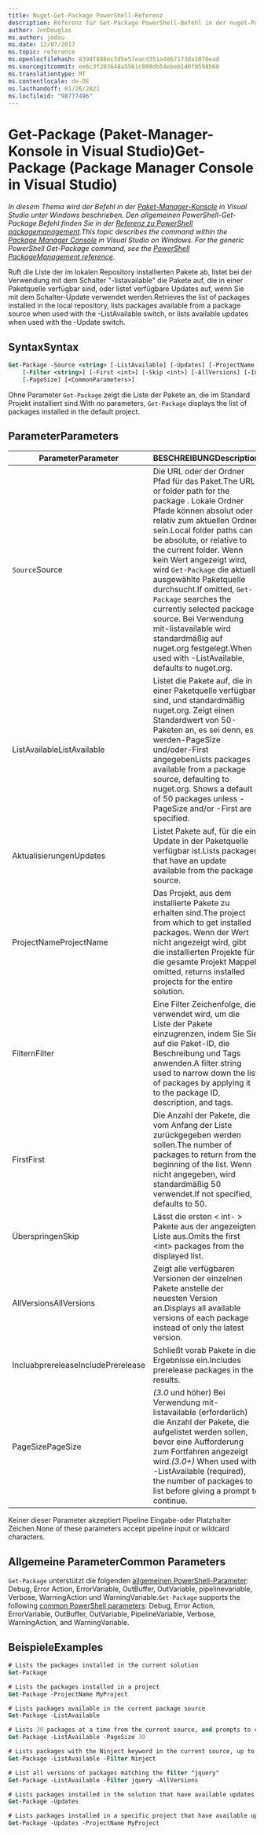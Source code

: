 ```yaml
---
title: Nuget-Get-Package PowerShell-Referenz
description: Referenz für Get-Package PowerShell-Befehl in der nuget-Paket-Manager-Konsole in Visual Studio.
author: JonDouglas
ms.author: jodou
ms.date: 12/07/2017
ms.topic: reference
ms.openlocfilehash: 8394f888ec3d5e57eacd351a4867173da1070ead
ms.sourcegitcommit: ee6c3f203648a5561c809db54ebeb1d0f0598b68
ms.translationtype: MT
ms.contentlocale: de-DE
ms.lasthandoff: 01/26/2021
ms.locfileid: "98777496"
---
```

# <a name="get-package-package-manager-console-in-visual-studio"></a><span data-ttu-id="5b27b-103">Get-Package (Paket-Manager-Konsole in Visual Studio)</span><span class="sxs-lookup"><span data-stu-id="5b27b-103">Get-Package (Package Manager Console in Visual Studio)</span></span>

<span data-ttu-id="5b27b-104">*In diesem Thema wird der Befehl in der [Paket-Manager-Konsole](../../consume-packages/install-use-packages-powershell.md) in Visual Studio unter Windows beschrieben. Den allgemeinen PowerShell-Get-Package Befehl finden Sie in der [Referenz zu PowerShell packagemanagement](/powershell/module/packagemanagement/?view=powershell-6).*</span><span class="sxs-lookup"><span data-stu-id="5b27b-104">*This topic describes the command within the [Package Manager Console](../../consume-packages/install-use-packages-powershell.md) in Visual Studio on Windows. For the generic PowerShell Get-Package command, see the [PowerShell PackageManagement reference](/powershell/module/packagemanagement/?view=powershell-6).*</span></span>

<span data-ttu-id="5b27b-105">Ruft die Liste der im lokalen Repository installierten Pakete ab, listet bei der Verwendung mit dem Schalter "-listavailable" die Pakete auf, die in einer Paketquelle verfügbar sind, oder listet verfügbare Updates auf, wenn Sie mit dem Schalter-Update verwendet werden.</span><span class="sxs-lookup"><span data-stu-id="5b27b-105">Retrieves the list of packages installed in the local repository, lists packages available from a package source when used with the -ListAvailable switch, or lists available updates when used with the -Update switch.</span></span>

## <a name="syntax"></a><span data-ttu-id="5b27b-106">Syntax</span><span class="sxs-lookup"><span data-stu-id="5b27b-106">Syntax</span></span>

```ps
Get-Package -Source <string> [-ListAvailable] [-Updates] [-ProjectName <string>]
    [-Filter <string>] [-First <int>] [-Skip <int>] [-AllVersions] [-IncludePrerelease]
    [-PageSize] [<CommonParameters>]
```

<span data-ttu-id="5b27b-107">Ohne Parameter `Get-Package` zeigt die Liste der Pakete an, die im Standard Projekt installiert sind.</span><span class="sxs-lookup"><span data-stu-id="5b27b-107">With no parameters, `Get-Package` displays the list of packages installed in the default project.</span></span>

## <a name="parameters"></a><span data-ttu-id="5b27b-108">Parameter</span><span class="sxs-lookup"><span data-stu-id="5b27b-108">Parameters</span></span>

| <span data-ttu-id="5b27b-109">Parameter</span><span class="sxs-lookup"><span data-stu-id="5b27b-109">Parameter</span></span> | <span data-ttu-id="5b27b-110">BESCHREIBUNG</span><span class="sxs-lookup"><span data-stu-id="5b27b-110">Description</span></span> |
| --- | --- |
| <span data-ttu-id="5b27b-111">`Source`</span><span class="sxs-lookup"><span data-stu-id="5b27b-111">Source</span></span> | <span data-ttu-id="5b27b-112">Die URL oder der Ordner Pfad für das Paket.</span><span class="sxs-lookup"><span data-stu-id="5b27b-112">The URL or folder path for the package .</span></span> <span data-ttu-id="5b27b-113">Lokale Ordner Pfade können absolut oder relativ zum aktuellen Ordner sein.</span><span class="sxs-lookup"><span data-stu-id="5b27b-113">Local folder paths can be absolute, or relative to the current folder.</span></span> <span data-ttu-id="5b27b-114">Wenn kein Wert angezeigt wird, wird `Get-Package` die aktuell ausgewählte Paketquelle durchsucht.</span><span class="sxs-lookup"><span data-stu-id="5b27b-114">If omitted, `Get-Package` searches the currently selected package source.</span></span> <span data-ttu-id="5b27b-115">Bei Verwendung mit-listavailable wird standardmäßig auf nuget.org festgelegt.</span><span class="sxs-lookup"><span data-stu-id="5b27b-115">When used with -ListAvailable, defaults to nuget.org.</span></span> |
| <span data-ttu-id="5b27b-116">ListAvailable</span><span class="sxs-lookup"><span data-stu-id="5b27b-116">ListAvailable</span></span> | <span data-ttu-id="5b27b-117">Listet die Pakete auf, die in einer Paketquelle verfügbar sind, und standardmäßig nuget.org. Zeigt einen Standardwert von 50-Paketen an, es sei denn, es werden-PageSize und/oder-First angegeben</span><span class="sxs-lookup"><span data-stu-id="5b27b-117">Lists packages available from a package source, defaulting to nuget.org. Shows a default of 50 packages unless -PageSize and/or -First are specified.</span></span> |
| <span data-ttu-id="5b27b-118">Aktualisierungen</span><span class="sxs-lookup"><span data-stu-id="5b27b-118">Updates</span></span> | <span data-ttu-id="5b27b-119">Listet Pakete auf, für die ein Update in der Paketquelle verfügbar ist.</span><span class="sxs-lookup"><span data-stu-id="5b27b-119">Lists packages that have an update available from the package source.</span></span> |
| <span data-ttu-id="5b27b-120">ProjectName</span><span class="sxs-lookup"><span data-stu-id="5b27b-120">ProjectName</span></span> | <span data-ttu-id="5b27b-121">Das Projekt, aus dem installierte Pakete zu erhalten sind.</span><span class="sxs-lookup"><span data-stu-id="5b27b-121">The project from which to get installed packages.</span></span> <span data-ttu-id="5b27b-122">Wenn der Wert nicht angezeigt wird, gibt die installierten Projekte für die gesamte Projekt Mappe</span><span class="sxs-lookup"><span data-stu-id="5b27b-122">If omitted, returns installed projects for the entire solution.</span></span> |
| <span data-ttu-id="5b27b-123">Filtern</span><span class="sxs-lookup"><span data-stu-id="5b27b-123">Filter</span></span> | <span data-ttu-id="5b27b-124">Eine Filter Zeichenfolge, die verwendet wird, um die Liste der Pakete einzugrenzen, indem Sie Sie auf die Paket-ID, die Beschreibung und Tags anwenden.</span><span class="sxs-lookup"><span data-stu-id="5b27b-124">A filter string used to narrow down the list of packages by applying it to the package ID, description, and tags.</span></span> |
| <span data-ttu-id="5b27b-125">First</span><span class="sxs-lookup"><span data-stu-id="5b27b-125">First</span></span> | <span data-ttu-id="5b27b-126">Die Anzahl der Pakete, die vom Anfang der Liste zurückgegeben werden sollen.</span><span class="sxs-lookup"><span data-stu-id="5b27b-126">The number of packages to return from the beginning of the list.</span></span> <span data-ttu-id="5b27b-127">Wenn nicht angegeben, wird standardmäßig 50 verwendet.</span><span class="sxs-lookup"><span data-stu-id="5b27b-127">If not specified, defaults to 50.</span></span> |
| <span data-ttu-id="5b27b-128">Überspringen</span><span class="sxs-lookup"><span data-stu-id="5b27b-128">Skip</span></span> | <span data-ttu-id="5b27b-129">Lässt die ersten &lt; int- &gt; Pakete aus der angezeigten Liste aus.</span><span class="sxs-lookup"><span data-stu-id="5b27b-129">Omits the first &lt;int&gt; packages from the displayed list.</span></span>  |
| <span data-ttu-id="5b27b-130">AllVersions</span><span class="sxs-lookup"><span data-stu-id="5b27b-130">AllVersions</span></span> | <span data-ttu-id="5b27b-131">Zeigt alle verfügbaren Versionen der einzelnen Pakete anstelle der neuesten Version an.</span><span class="sxs-lookup"><span data-stu-id="5b27b-131">Displays all available versions of each package instead of only the latest version.</span></span> |
| <span data-ttu-id="5b27b-132">Incluabprerelease</span><span class="sxs-lookup"><span data-stu-id="5b27b-132">IncludePrerelease</span></span> | <span data-ttu-id="5b27b-133">Schließt vorab Pakete in die Ergebnisse ein.</span><span class="sxs-lookup"><span data-stu-id="5b27b-133">Includes prerelease packages in the results.</span></span> |
| <span data-ttu-id="5b27b-134">PageSize</span><span class="sxs-lookup"><span data-stu-id="5b27b-134">PageSize</span></span> | <span data-ttu-id="5b27b-135">*(3.0* und höher) Bei Verwendung mit-listavailable (erforderlich) die Anzahl der Pakete, die aufgelistet werden sollen, bevor eine Aufforderung zum Fortfahren angezeigt wird.</span><span class="sxs-lookup"><span data-stu-id="5b27b-135">*(3.0+)* When used with -ListAvailable (required), the number of packages to list before giving a prompt to continue.</span></span> |

<span data-ttu-id="5b27b-136">Keiner dieser Parameter akzeptiert Pipeline Eingabe-oder Platzhalter Zeichen.</span><span class="sxs-lookup"><span data-stu-id="5b27b-136">None of these parameters accept pipeline input or wildcard characters.</span></span>

## <a name="common-parameters"></a><span data-ttu-id="5b27b-137">Allgemeine Parameter</span><span class="sxs-lookup"><span data-stu-id="5b27b-137">Common Parameters</span></span>

<span data-ttu-id="5b27b-138">`Get-Package` unterstützt die folgenden [allgemeinen PowerShell-Parameter](/powershell/module/microsoft.powershell.core/about/about_commonparameters): Debug, Error Action, ErrorVariable, OutBuffer, OutVariable, pipelinevariable, Verbose, WarningAction und WarningVariable.</span><span class="sxs-lookup"><span data-stu-id="5b27b-138">`Get-Package` supports the following [common PowerShell parameters](/powershell/module/microsoft.powershell.core/about/about_commonparameters): Debug, Error Action, ErrorVariable, OutBuffer, OutVariable, PipelineVariable, Verbose, WarningAction, and WarningVariable.</span></span>

## <a name="examples"></a><span data-ttu-id="5b27b-139">Beispiele</span><span class="sxs-lookup"><span data-stu-id="5b27b-139">Examples</span></span>

```ps
# Lists the packages installed in the current solution
Get-Package

# Lists the packages installed in a project
Get-Package -ProjectName MyProject

# Lists packages available in the current package source
Get-Package -ListAvailable

# Lists 30 packages at a time from the current source, and prompts to continue if more are available
Get-Package -ListAvailable -PageSize 30

# Lists packages with the Ninject keyword in the current source, up to 50
Get-Package -ListAvailable -Filter Ninject

# List all versions of packages matching the filter "jquery"
Get-Package -ListAvailable -Filter jquery -AllVersions

# Lists packages installed in the solution that have available updates
Get-Package -Updates

# Lists packages installed in a specific project that have available updates
Get-Package -Updates -ProjectName MyProject
```